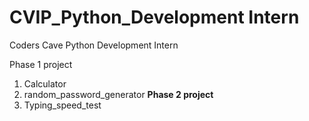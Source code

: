 # CVIP_Python_Development Intern
Coders Cave Python Development Intern

Phase 1 project
1. Calculator
2. random_password_generator
**Phase 2 project**
1. Typing_speed_test

